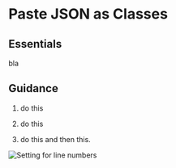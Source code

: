 
# Paste JSON as Classes

## Essentials
bla

## Guidance
1. do this
2. do this 

3. do this
and then this.

![Setting for line numbers](PasteJsonAsClasses/images/json.png)